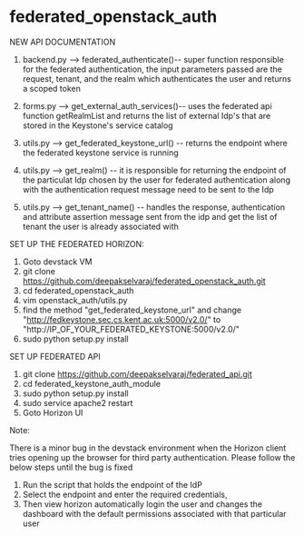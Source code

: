 federated_openstack_auth
========================

NEW API DOCUMENTATION


1. backend.py --> federated_authenticate()-- super function responsible for the federated authentication, the input parameters passed are the request, tenant, and the realm which authenticates the user and returns a scoped token

2. forms.py --> get_external_auth_services()-- uses the federated api function getRealmList and returns the list of external Idp's that are stored in the Keystone's service catalog

3. utils.py --> get_federated_keystone_url() -- returns the endpoint where the federated keystone service is running

4. utils.py --> get_realm() -- it is responsible for returning the endpoint of the particulat Idp chosen by the user for federated    authentication along with the authentication request message need to be sent to the Idp

5. utils.py --> get_tenant_name() -- handles the response, authentication and attribute assertion message sent from the idp and get the list of tenant the user is already associated with


SET UP THE FEDERATED HORIZON:

   1. Goto devstack VM
   2. git clone https://github.com/deepakselvaraj/federated_openstack_auth.git
   3. cd federated_openstack_auth
   4. vim openstack_auth/utils.py
   5. find the method "get_federated_keystone_url" and change "http://fedkeystone.sec.cs.kent.ac.uk:5000/v2.0/" to "http://IP_OF_YOUR_FEDERATED_KEYSTONE:5000/v2.0/"
   6. sudo python setup.py install

SET UP FEDERATED API 
   
1. git clone https://github.com/deepakselvaraj/federated_api.git
2. cd federated_keystone_auth_module
3. sudo python setup.py install
4. sudo service apache2 restart
5. Goto Horizon UI


Note:

There is a minor bug in the devstack environment when the Horizon client tries opening up the browser for third party 
authentication. Please follow the below steps until the bug is fixed

1. Run the script that holds the endpoint of the IdP
2. Select the endpoint and enter the required credentials, 
3. Then view horizon automatically login the user and changes the dashboard with the default permissions associated with that particular user
